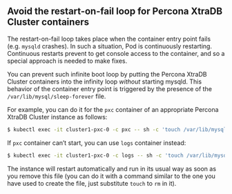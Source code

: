 ## Avoid the restart-on-fail loop for Percona XtraDB Cluster containers

The restart-on-fail loop takes place when the container entry point fails
(e.g. `mysqld` crashes). In such a situation, Pod is continuously restarting.
Continuous restarts prevent to get console access to the container, and so a
special approach is needed to make fixes.

You can prevent such infinite boot loop by putting the Percona XtraDB Cluster
containers into the infinity loop *without* starting mysqld. This behavior
of the container entry point is triggered by the presence of the
`/var/lib/mysql/sleep-forever` file.

For example, you can do it for the `pxc` container of an appropriate Percona
XtraDB Cluster instance as follows:

``` {.bash data-prompt="$" }
$ kubectl exec -it cluster1-pxc-0 -c pxc -- sh -c 'touch /var/lib/mysql/sleep-forever'
```

If `pxc` container can’t start, you can use `logs` container instead:

``` {.bash data-prompt="$" }
$ kubectl exec -it cluster1-pxc-0 -c logs -- sh -c 'touch /var/lib/mysql/sleep-forever'
```

The instance will restart automatically and run in its usual way as soon as you
remove this file (you can do it with a command similar to the one you have used
to create the file, just substitute `touch` to `rm` in it).


